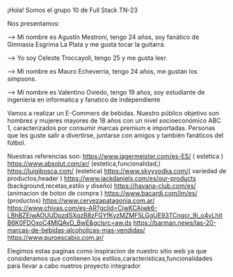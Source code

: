 ¡Hola! Somos el grupo 10 de Full Stack TN-23

Nos presentamos: 

--> Mi nombre es Agustín Mestroni, tengo 24 años, soy fanático de Gimnasia Esgrima La Plata y me gusta tocar la guitarra.

--> Yo soy Celeste Troccayoli, tengo 25 y me gusta leer.

--> Mi nombre es Mauro Echeverria, tengo 24 años, me gustan los simpsons.

--> Mi nombre es Valentino Oviedo, tengo 19 años, soy estudiante de ingenieria en informatica y fanatico de independiente



Vamos a realizar un E-Commers de bebidas. Nuestro público objetivo son hombres y mujeres mayores de 18 años con un nivel socioeconómico ABC 1, caracterizados por consumir marcas premium e importadas. Personas que les guste salir a divertirse, juntarse con amigos y también fanáticos del fútbol.


Nuestras referencias son:
https://www.jagermeister.com/es-ES/ ( estetica )
https://www.absolut.com/ar/ (estetica,funcionalidad,)
https://luigibosca.com/ (estetica)
https://www.skyyvodka.com/( variedad de productos,header )
https://www.jackdaniels.com/es/our-products (background,recetas,estilo y diseño)
https://havana-club.com/es/ (animacion de boton de compra )
https://www.bacardi.com/lm/es/  (productos)
https://www.cervezapatagonia.com.ar/
https://www.chivas.com/es-AR?gclid=CjwKCAjwk6-LBhBZEiwAOUUDpzdSXqzB8zFGYfKyzMZMF5LGgUE93TCnqcr_9i_o4vLhItB6K0FDOxoC4MIQAvD_BwE&gclsrc=aw.ds
https://barman.news/las-20-marcas-de-bebidas-alcoholicas-mas-vendidas/
https://www.puroescabio.com.ar/

Elegimos estas paginas como inspiracion de nuestro sitio web ya que consideramos que contienen los estilos,caracteristicas,funcionalidades para llevar a cabo nuetros proyecto integrador